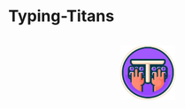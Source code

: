 # Typing-Titans

<!-- PROJECT LOGO -->
<br />
<div align="center">
    <img src="./client/src/assets/Group 1332.png" alt="Logo" width="100" height="100">
</div>
